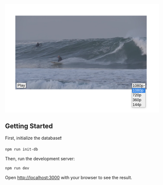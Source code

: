 ![](https://raw.githubusercontent.com/Abdisalan/blog-code-examples/assets/multi-quality-video-player.png)

## Getting Started
First, initialize the database❗
```bash
npm run init-db
```

Then, run the development server:

```bash
npm run dev
```

Open [http://localhost:3000](http://localhost:3000) with your browser to see the result.
